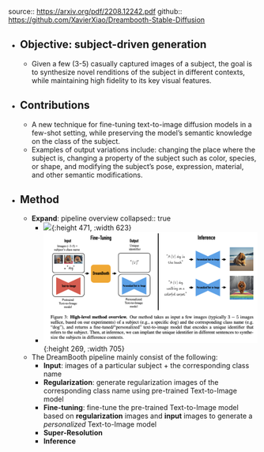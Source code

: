 source:: https://arxiv.org/pdf/2208.12242.pdf
github:: https://github.com/XavierXiao/Dreambooth-Stable-Diffusion

- ## Objective: subject-driven generation
	- Given a few (3-5) casually captured images of a subject, the goal is to synthesize novel renditions of the subject in different contexts, while maintaining high fidelity to its key visual features.
- ## Contributions
	- A new technique for fine-tuning text-to-image diffusion models in a few-shot setting, while preserving the
	  model’s semantic knowledge on the class of the subject.
	- Examples of output variations include: changing the place where the subject is, changing a property of the subject such as color, species, or shape, and modifying the subject’s pose, expression, material, and other semantic modifications.
- ## Method
	- **Expand**: pipeline overview
	  collapsed:: true
		- ![](https://lh6.googleusercontent.com/myPgm3ieu3I3cG-HULMvmivhlsTLwCyQMDSgwBLkGPbf-j_M25NpAHqysGMP6VMFlQ1JO-9Ar2odooTjBUbw_OSdSOJEgH0N-2eFzZumfNQlgRcGXDnz-aZPucCUep11O9LLeJM-sF0QxKEsV2LOMbEQXN8f4T93sYvPDRsOz4iREqaIEoMTOsIb){:height 471, :width 623}
		- ![image.png](../assets/image_1667054672048_0.png){:height 269, :width 705}
	- The DreamBooth pipeline mainly consist of the following:
		- **Input**: images of a particular subject + the corresponding class name
		- **Regularization**: generate regularization images of the corresponding class name using pre-trained Text-to-Image model
		- **Fine-tuning**: fine-tune the pre-trained Text-to-Image model based on **regularization** images and **input** images to generate a *personalized* Text-to-Image model
		- **Super-Resolution**
		- **Inference**